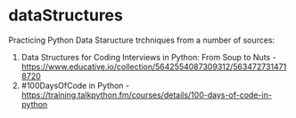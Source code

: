 # dataStructures

Practicing Python Data Staructure trchniques from a number of sources:
1. Data Structures for Coding Interviews in Python: From Soup to Nuts - https://www.educative.io/collection/5642554087309312/5634727314718720
2. #100DaysOfCode in Python - https://training.talkpython.fm/courses/details/100-days-of-code-in-python
